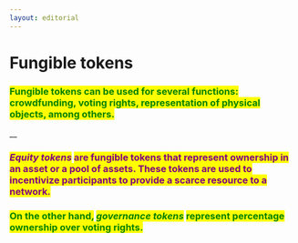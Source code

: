 ```yaml
---
layout: editorial
---
```


# Fungible tokens

<mark style="color:green;"><mark style="color:purple;"><mark style="color:purple;"></mark>

### <mark style="color:green;">Fungible tokens can be used for several functions: crowdfunding, voting rights, representation of physical objects, among others.</mark>

__

### _<mark style="color:purple;">Equity tokens</mark>_ <mark style="color:purple;"></mark><mark style="color:purple;">are fungible tokens that represent ownership in an asset or a pool of assets. These tokens are used to incentivize participants to provide a scarce resource to a network.</mark>&#x20;

###

### <mark style="color:green;">On the other hand,</mark> <mark style="color:green;"></mark>_<mark style="color:green;">governance tokens</mark>_ <mark style="color:green;"></mark><mark style="color:green;">represent percentage ownership over voting rights.</mark>

